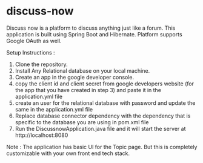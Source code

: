 # discuss-now
Discuss now is a platform to discuss anything just like a forum. This application is built using Spring Boot and Hibernate. Platform supports Google OAuth as well.

Setup Instructions :

1. Clone the repository.
2. Install Any Relational database on your local machine.
3. Create an app in the google developer console.
4. copy the client id and client secret from google developers website (for the app that you have created in step 3) and paste it in the   application.yml file
5. create an user for the relational database with password and update the same in the application.yml file
6. Replace database connector dependency with the dependency that is specific to the database you are using in pom.xml file
7. Run the DiscussnowApplication.java file and it will start the server at http://localhost:8080 

Note : The application has basic UI for the Topic page. But this is completely customizable with your own front end tech stack.
